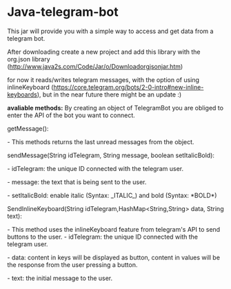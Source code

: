 # Java-telegram-bot
This jar will provide you with a simple way to access and get data from a telegram bot. <p>

After downloading create a new project and add this library with the org.json library (<href>http://www.java2s.com/Code/Jar/o/Downloadorgjsonjar.htm</href>)

for now it reads/writes telegram messages, with the option of using inlineKeyboard (https://core.telegram.org/bots/2-0-intro#new-inline-keyboards), but in the near future there might be an update :)


<b>avaliable methods:</b>
By creating an object of TelegramBot you are obliged to enter the API of the bot you want to connect. <p>

getMessage():<p>
        - This methods returns the last unread messages from the object. <p><p>
        
sendMessage(String idTelegram, String message, boolean setItalicBold):<p>
	- idTelegram: the unique ID connected with the telegram user.<p>
	- message: the text that is being sent to the user.<p>
	- setItalicBold: enable italic (Syntax: \_ITALIC\_) and bold (Syntax: \*BOLD\*)<p><p>
  

SendInlineKeyboard(String idTelegram,HashMap<String,String> data, String text):<p>
       - This method uses the inlineKeyboard feature from telegram's API to send buttons to the user.
	 - idTelegram: the unique ID connected with the telegram user.<p>
	 - data: content in keys will be displayed as button, content in values will be the response from the user pressing a button.<p>
	 - text: the initial message to the user.<p>

